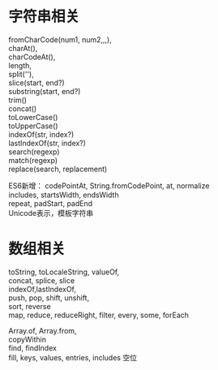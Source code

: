 # 字符串相关
fromCharCode(num1, num2,,,),    
charAt(),    
charCodeAt(),   
length,     
split(''),  
slice(start, end?)      
substring(start, end?)  
trim()  
concat()    
toLowerCase()   
toUpperCase()   
indexOf(str, index?)    
lastIndexOf(str, index?)    
search(regexp)      
match(regexp)   
replace(search, replacement)    

ES6新增： 
codePointAt, String.fromCodePoint, at, normalize    
includes, startsWidth, endsWidth    
repeat, padStart, padEnd  
Unicode表示，模板字符串

# 数组相关
toString, toLocaleString, valueOf,    
concat, splice, slice     
indexOf,lastIndexOf,    
push, pop, shift, unshift,    
sort, reverse    
map, reduce, reduceRight, filter, every, some, forEach  

Array.of, Array.from,   
copyWithin    
find, findIndex   
fill, keys, values, entries, includes
空位

